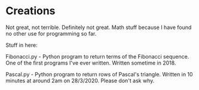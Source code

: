 # Creations
Not great, not terrible. Definitely not great. Math stuff because I have found no other use for programming so far.

Stuff in here:

Fibonacci.py - Python program to return terms of the Fibonacci sequence. One of the first programs I've ever written. Written sometime in 2018.

Pascal.py - Python program to return rows of Pascal's triangle. Written in 10 minutes at around 2am on 28/3/2020. Please don't ask why.
